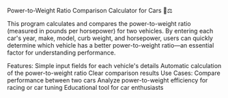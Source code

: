 Power-to-Weight Ratio Comparison Calculator for Cars 🚗⚖️

This program calculates and compares the power-to-weight ratio (measured in pounds per horsepower) for two vehicles. By entering each car's year, make, model, curb weight, and horsepower, users can quickly determine which vehicle has a better power-to-weight ratio—an essential factor for understanding performance.

Features:
Simple input fields for each vehicle's details
Automatic calculation of the power-to-weight ratio
Clear comparison results
Use Cases:
Compare performance between two cars
Analyze power-to-weight efficiency for racing or car tuning
Educational tool for car enthusiasts
